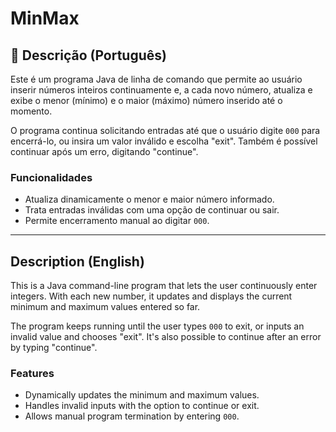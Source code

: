 # MinMax

## 📌 Descrição (Português)

Este é um programa Java de linha de comando que permite ao usuário inserir números inteiros continuamente e, a cada novo número, atualiza e exibe o menor (mínimo) e o maior (máximo) número inserido até o momento.

O programa continua solicitando entradas até que o usuário digite `000` para encerrá-lo, ou insira um valor inválido e escolha "exit". Também é possível continuar após um erro, digitando "continue".

### Funcionalidades

- Atualiza dinamicamente o menor e maior número informado.
- Trata entradas inválidas com uma opção de continuar ou sair.
- Permite encerramento manual ao digitar `000`.

--------------------------------------

## Description (English)

This is a Java command-line program that lets the user continuously enter integers. With each new number, it updates and displays the current minimum and maximum values entered so far.

The program keeps running until the user types `000` to exit, or inputs an invalid value and chooses "exit". It's also possible to continue after an error by typing "continue".

### Features

- Dynamically updates the minimum and maximum values.
- Handles invalid inputs with the option to continue or exit.
- Allows manual program termination by entering `000`.